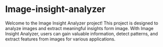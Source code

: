 # Image-insight-analyzer
Welcome to the Image Insight Analyzer project! This project is designed to analyze images and extract meaningful insights form image. With Image Insight Analyzer, users can gain valuable information, detect patterns, and extract features from images for various applications.
